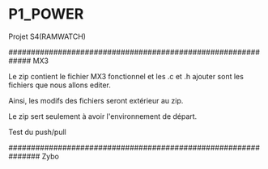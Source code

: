 # P1_POWER
Projet S4(RAMWATCH)

#############################################################
MX3 


Le zip contient le fichier MX3 fonctionnel et les .c et .h ajouter sont les fichiers que nous allons editer.

Ainsi, les modifs des fichiers seront extérieur au zip.

Le zip sert seulement à avoir l'environnement de départ.

Test du push/pull

###############################################################
Zybo


